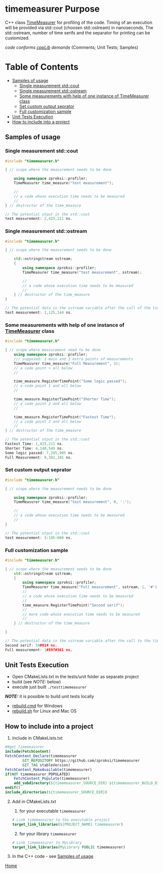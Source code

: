 # timemeasurer Purpose

C++ class [TimeMeasurer] for profiling of the code.
Timing of an execution will be provided via std::cout (choosen std::ostream) in nanoseconds.
The std::ostream, number of time serifs and the separator for printing can be customized.

*code conforms [cppLib] demands* (Comments; Unit Tests; Samples)

# Table of Contents

  * [Samples of usage](#samples-of-usage)
    * [Single measurement std::cout](#single-measurement-stdcout)
    * [Single measurement std::ostream](#single-measurement-stdostream)
    * [Some measurements with help of one instance of TimeMeasurer class](#some-measurements-with-help-of-one-instance-of-timemeasurer-class)
    * [Set custom output seprator](#set-custom-output-seprator)
    * [Full customization sample](#full-customization-sample)
  * [Unit Tests Execution](#unit-tests-execution)
  * [How to include into a project](#how-to-include-into-a-project)

## Samples of usage

### Single measurement std::cout
```cpp
#include "timemeasurer.h"

{ // scope where the measurement needs to be done

    using namespace zproksi::profiler;
    TimeMeasurer time_measure("test measurement");

    //
    // a code whose execution time needs to be measured
    //
} // destructor of the time_measure
```
```cpp
// The potential otput in the std::cout
test measurement: 2,425,211 ns.
```

### Single measurement std::ostream
```cpp
#include "timemeasurer.h"

{ // scope where the measurement needs to be done

    std::ostringstream sstream;
    {
        using namespace zproksi::profiler;
        TimeMeasurer time_measure("test measurement", sstream);

        //
        // a code whose execution time needs to be measured
        //
    } // destructor of the time_measure
}
```
```cpp
// The potential data in the sstream variable after the call of the time_measure destructor
test measurement: 1,125,144 ns.
```

### Some measurements with help of one instance of [TimeMeasurer] class
```cpp
#include "timemeasurer.h"

{ // scope where measurement need to be done
    using namespace zproksi::profiler;
    /// supposed: 1 main and 3 extra points of measurements
    TimeMeasurer time_measure("Full Measurement", 3);
    // a code point + all below
    //

    time_measure.RegisterTimePoint("Some logic passed");
    // a code point 1 and all below
    //

    time_measure.RegisterTimePoint("Shorter Time");
    // a code point 2 and all below
    //

    time_measure.RegisterTimePoint("Fastest Time");
    // a code point 3 and all below
    //
} // destructor of the time_measure
```
```cpp
// The potential otput in the std::cout
Fastest Time: 1,425,211 ns.
Shorter Time: 4,140,549 ns.
Some logic passed: 7,245,905 ns.
Full Measurement: 9,382,101 ns.
```

### Set custom output seprator
```cpp
#include "timemeasurer.h"

{ // scope where the measurement needs to be done

    using namespace zproksi::profiler;
    TimeMeasurer time_measure("test measurement", 0, ':');

    //
    // a code whose execution time needs to be measured
    //
}
```
```cpp
// The potential otput in the std::cout
test measurement: 3:195:680 ns.
```

### Full customization sample
```cpp
#include "timemeasurer.h"

{ // scope where the measurement needs to be done
    std::ostringstream sstream;
    {
        using namespace zproksi::profiler;
        TimeMeasurer time_measure("Full measurement", sstream, 1, '#');
        //
        // a code whose execution time needs to be measured
        //
        time_measure.RegisterTimePoint("Second serif");
        //
        // more code whose execution time needs to be measured
        //
    } // destructor of the time_measure

}
```
```cpp
// The potential data in the sstream variable after the call to the time_measure destructor
Second serif: 59#014 ns.
Full measurement: 1#897#361 ns.
```

## Unit Tests Execution

* Open CMakeLists.txt in the tests/unit folder as separate project
* build (see *NOTE:* below)
* execute just built `./testtimemeasurer`

***NOTE:*** it is possible to build unit tests locally
  - [rebuild.cmd] for Windows
  - [rebuild.sh] for Linux and Mac OS

## How to include into a project

1. Include in CMakeLists.txt
```cmake
##get timemeasurer
include(FetchContent)
FetchContent_Declare(timemeasurer
        GIT_REPOSITORY https://github.com/zproksi/timemeasurer
        GIT_TAG stableVersion)
FetchContent_MakeAvailable(timemeasurer)
if(NOT timemeasurer_POPULATED)
    FetchContent_Populate(timemeasurer)
    add_subdirectory(${timemeasurer_SOURCE_DIR} ${timemeasurer_BUILD_DIR})
endif()
include_directories(${timemeasurer_SOURCE_DIR})

```
2. Add in CMakeLists.txt

    1. for your executable `timemeasurer`
    ```cmake
    # Link timemeasurer to the executable project
    target_link_libraries(${PROJECT_NAME} timemeasurer)
    ```

    2. for your library `timemeasurer`

    ```cmake
    # Link timemeasurer to MyLibrary
    target_link_libraries(MyLibrary PUBLIC timemeasurer)
    ```
3. In the C++ code - see [Samples of usage](#samples-of-usage)


[Home](#timemeasurer-purpose)

[cppLib]:https://github.com/zproksi/cppLibStruct

[TimeMeasurer]:./timemeasurer.h

[timemeasurer.h]:./timemeasurer.h
[timemeasurer.cpp]:./timemeasurer.cpp
[rebuild.cmd]:./tests/unit/rebuild.cmd
[rebuild.sh]:./tests/unit/rebuild.sh
